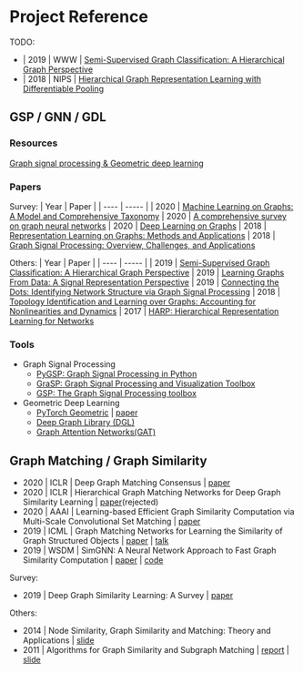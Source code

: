 # Project Reference

TODO:
- | 2019 | WWW | [Semi-Supervised Graph Classification: A Hierarchical Graph Perspective](https://arxiv.org/pdf/1904.05003.pdf)
- | 2018 | NIPS | [Hierarchical Graph Representation Learning with Differentiable Pooling](https://arxiv.org/pdf/1806.08804.pdf)

## GSP / GNN / GDL

### Resources
[Graph signal processing & Geometric deep learning](https://web.media.mit.edu/~xdong/resource.html)

### Papers
Survey:
| Year | Paper |
| ---- | ----- |
| 2020 | [Machine Learning on Graphs: A Model and Comprehensive Taxonomy](https://arxiv.org/pdf/2005.03675.pdf)
| 2020 | [A comprehensive survey on graph neural networks](https://ieeexplore.ieee.org/abstract/document/9046288)
| 2020 | [Deep Learning on Graphs](https://ieeexplore.ieee.org/abstract/document/9039675)
| 2018 | [Representation Learning on Graphs: Methods and Applications](https://arxiv.org/pdf/1709.05584.pdf)
| 2018 | [Graph Signal Processing: Overview, Challenges, and Applications](https://ieeexplore.ieee.org/document/8347162)

Others:
| Year | Paper |
| ---- | ----- |
| 2019 | [Semi-Supervised Graph Classification: A Hierarchical Graph Perspective](https://dl.acm.org/doi/abs/10.1145/3308558.3313461)
| 2019 | [Learning Graphs From Data: A Signal Representation Perspective](https://ieeexplore.ieee.org/document/8700665)
| 2019 | [Connecting the Dots: Identifying Network Structure via Graph Signal Processing](https://ieeexplore.ieee.org/document/8700659)
| 2018 | [Topology Identification and Learning over Graphs: Accounting for Nonlinearities and Dynamics](https://ieeexplore.ieee.org/document/8347160)
| 2017 | [HARP: Hierarchical Representation Learning for Networks](https://arxiv.org/pdf/1706.07845.pdf)


### Tools
- Graph Signal Processing
	- [PyGSP: Graph Signal Processing in Python](https://github.com/epfl-lts2/pygsp)
	- [GraSP: Graph Signal Processing and Visualization Toolbox](https://github.com/STAC-USC/GraSP)
	- [GSP: The Graph Signal Processing toolbox](https://epfl-lts2.github.io/gspbox-html/)
- Geometric Deep Learning
	- [PyTorch Geometric](https://github.com/rusty1s/pytorch_geometric) | [paper](https://arxiv.org/pdf/1903.02428.pdf)
	- [Deep Graph Library (DGL)](https://github.com/dmlc/dgl)
	- [Graph Attention Networks(GAT)](https://github.com/PetarV-/GAT)

## Graph Matching / Graph Similarity

- 2020 | ICLR | Deep Graph Matching Consensus | [paper](https://arxiv.org/pdf/2001.09621.pdf)
- 2020 | ICLR | Hierarchical Graph Matching Networks for Deep Graph Similarity Learning | [paper](https://openreview.net/forum?id=rkeqn1rtDH)(rejected)
- 2020 | AAAI | Learning-based Efficient Graph Similarity Computation via Multi-Scale Convolutional Set Matching | [paper](http://yunshengb.com/wp-content/uploads/2020/03/AAAI-BaiY.509.pdf)
- 2019 | ICML | Graph Matching Networks for Learning the Similarity of Graph Structured Objects | [paper](https://arxiv.org/pdf/1904.12787.pdf) | [talk](http://www.cs.toronto.edu/~yujiali/files/talks/icml19_gmn.pdf)
- 2019 | WSDM | SimGNN: A Neural Network Approach to Fast Graph Similarity Computation | [paper](http://web.cs.ucla.edu/~yzsun/papers/2019_WSDM_SimGNN.pdf) | [code](https://github.com/benedekrozemberczki/SimGNN)


Survey:
- 2019 | Deep Graph Similarity Learning: A Survey | [paper](https://arxiv.org/pdf/1912.11615v1.pdf)

Others:
- 2014 | Node Similarity, Graph Similarity and Matching: Theory and Applications | [slide](https://web.eecs.umich.edu/~dkoutra/tut/sdm14_part1a.pdf)
- 2011 | Algorithms for Graph Similarity and Subgraph Matching | [report](http://www.stat.cmu.edu/~aramdas/reports/DBreport.pdf) | [slide](http://www.stat.cmu.edu/~aramdas/reports/DBposter.pdf)
